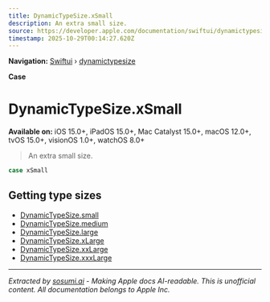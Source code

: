 ```yaml
---
title: DynamicTypeSize.xSmall
description: An extra small size.
source: https://developer.apple.com/documentation/swiftui/dynamictypesize/xsmall
timestamp: 2025-10-29T00:14:27.620Z
---
```


**Navigation:** [Swiftui](/documentation/swiftui) › [dynamictypesize](/documentation/swiftui/dynamictypesize)

**Case**

# DynamicTypeSize.xSmall

**Available on:** iOS 15.0+, iPadOS 15.0+, Mac Catalyst 15.0+, macOS 12.0+, tvOS 15.0+, visionOS 1.0+, watchOS 8.0+

> An extra small size.

```swift
case xSmall
```

## Getting type sizes

- [DynamicTypeSize.small](/documentation/swiftui/dynamictypesize/small)
- [DynamicTypeSize.medium](/documentation/swiftui/dynamictypesize/medium)
- [DynamicTypeSize.large](/documentation/swiftui/dynamictypesize/large)
- [DynamicTypeSize.xLarge](/documentation/swiftui/dynamictypesize/xlarge)
- [DynamicTypeSize.xxLarge](/documentation/swiftui/dynamictypesize/xxlarge)
- [DynamicTypeSize.xxxLarge](/documentation/swiftui/dynamictypesize/xxxlarge)

---

*Extracted by [sosumi.ai](https://sosumi.ai) - Making Apple docs AI-readable.*
*This is unofficial content. All documentation belongs to Apple Inc.*
